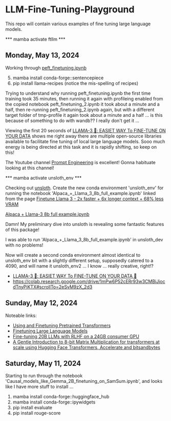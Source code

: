 # LLM-Fine-Tuning-Playground

This repo will contain various examples of fine tuning large language models.

*** mamba activate ftllm ***

## Monday, May 13, 2024

Working through [peft_finetuning.ipynb](https://github.com/meta-llama/llama-recipes/blob/main/recipes/finetuning/huggingface_trainer/peft_finetuning.ipynb)

5) mamba install conda-forge::sentencepiece
6) pip install llama-recipes (notice the mis-spelling of recipes)

Trying to understand why running peft_finetuning.ipynb the first time training took 35 minutes, then running it again with profileing enabled from the copied notebook peft_finetuning_2.ipynb it took about a minute and a half, then re-running peft_finetuning_2.ipynb again, but with a different target folder of tmp-profile it again took about a minute and a half ... is this because of something to do with wandb?? I really don't get it ... 

Viewing the first 20 seconds of [LLAMA-3 🦙: EASIET WAY To FINE-TUNE ON YOUR DATA](https://www.youtube.com/watch?v=aQmoog_s8HE) shows me right away there are multiple open-source libraries available to facilitate fine tuning of local large language models. Sooo much energy is being directed at this task and it is rapidly shifting, so keep on this!

The Youtube channel [Prompt Engineering](https://www.youtube.com/@engineerprompt/featured) is excellent! Gonna habituate looking at this channel! 

*** mamba activate unsloth_env ***

Checking out [unsloth](https://github.com/unslothai/unsloth). Create the new conda environment 'unsloth_env' for running the notebook 'Alpaca_+_Llama_3_8b_full_example.ipynb' linked from the page [Finetune Llama 3 - 2x faster + 6x longer context + 68% less VRAM](https://unsloth.ai/blog/llama3)

[Alpaca + Llama-3 8b full example.ipynb](https://colab.research.google.com/drive/135ced7oHytdxu3N2DNe1Z0kqjyYIkDXp?usp=sharing)

Damn! My preliminary dive into unsloth is revealing some fantastic features of this package!

I was able to run 'Alpaca_+_Llama_3_8b_full_example.ipynb' in unsloth_dev with no problems!

Now will create a second conda environment almost identical to unsloth_env bit with a slightly different setup, supposedly catered to a 4090, and will name it unsloth_env2 ... I know ... really creative, right!?

* [LLAMA-3 🦙: EASIET WAY To FINE-TUNE ON YOUR DATA 🙌](https://www.youtube.com/watch?v=aQmoog_s8HE)
* https://colab.research.google.com/drive/1mPw6P52cERr93w3CMBiJjocdTnyPiKTX#scrollTo=2eSvM9zX_2d3

## Sunday, May 12, 2024

Noteable links:

* [Using and Finetuning Pretrained Transformers](https://magazine.sebastianraschka.com/p/using-and-finetuning-pretrained-transformers)
* [Finetuning Large Language Models](https://magazine.sebastianraschka.com/p/finetuning-large-language-models)
* [Fine-tuning 20B LLMs with RLHF on a 24GB consumer GPU](https://huggingface.co/blog/trl-peft)
* [A Gentle Introduction to 8-bit Matrix Multiplication for transformers at scale using Hugging Face Transformers, Accelerate and bitsandbytes](https://huggingface.co/blog/hf-bitsandbytes-integration)

## Saturday, May 11, 2024

Starting to run through the notebook 'Causal_models_like_Gemma_2B_finetuning_on_SamSum.ipynb', and looks like I have more stuff to install ...

 1) mamba install conda-forge::huggingface_hub
 2) mamba install conda-forge::ipywidgets
 3) pip install evaluate
 4) pip install rouge-score


